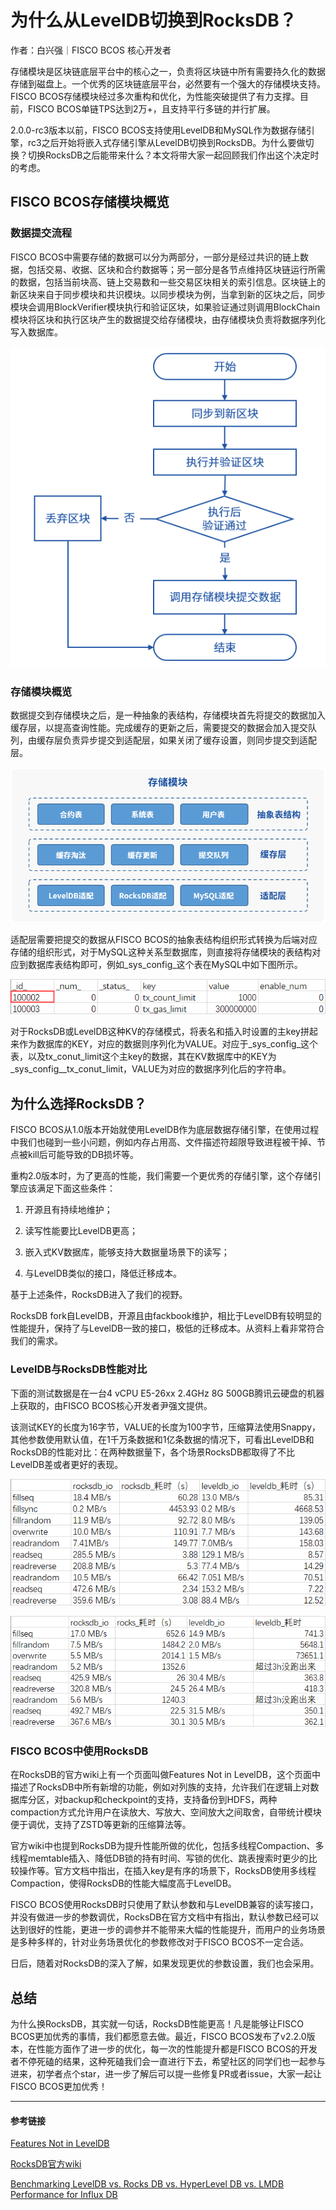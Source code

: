 # 为什么从LevelDB切换到RocksDB？

作者：白兴强｜FISCO BCOS 核心开发者

存储模块是区块链底层平台中的核心之一，负责将区块链中所有需要持久化的数据存储到磁盘上。一个优秀的区块链底层平台，必然要有一个强大的存储模块支持。FISCO BCOS存储模块经过多次重构和优化，为性能突破提供了有力支撑。目前，FISCO BCOS单链TPS达到2万+，且支持平行多链的并行扩展。

2.0.0-rc3版本以前，FISCO BCOS支持使用LevelDB和MySQL作为数据存储引擎，rc3之后开始将嵌入式存储引擎从LevelDB切换到RocksDB。为什么要做切换？切换RocksDB之后能带来什么？本文将带大家一起回顾我们作出这个决定时的考虑。

## FISCO BCOS存储模块概览

### 数据提交流程

FISCO BCOS中需要存储的数据可以分为两部分，一部分是经过共识的链上数据，包括交易、收据、区块和合约数据等；另一部分是各节点维持区块链运行所需的数据，包括当前块高、链上交易数和一些交易区块相关的索引信息。区块链上的新区块来自于同步模块和共识模块。以同步模块为例，当拿到新的区块之后，同步模块会调用BlockVerifier模块执行和验证区块，如果验证通过则调用BlockChain模块将区块和执行区块产生的数据提交给存储模块，由存储模块负责将数据序列化写入数据库。

![](../../../../images/articles/why_switch_to_rocksdb/IMG_5305.PNG)

### 存储模块概览

数据提交到存储模块之后，是一种抽象的表结构，存储模块首先将提交的数据加入缓存层，以提高查询性能。完成缓存的更新之后，需要提交的数据会加入提交队列，由缓存层负责异步提交到适配层，如果关闭了缓存设置，则同步提交到适配层。

![](../../../../images/articles/why_switch_to_rocksdb/IMG_5306.PNG)

适配层需要把提交的数据从FISCO BCOS的抽象表结构组织形式转换为后端对应存储的组织形式，对于MySQL这种关系型数据库，则直接将存储模块的表结构对应到数据库表结构即可，例如_sys_config_这个表在MySQL中如下图所示。

![](../../../../images/articles/why_switch_to_rocksdb/IMG_5307.PNG)

对于RocksDB或LevelDB这种KV的存储模式，将表名和插入时设置的主key拼起来作为数据库的KEY，对应的数据则序列化为VALUE。对应于_sys_config_这个表，以及tx_conut_limit这个主key的数据，其在KV数据库中的KEY为_sys_config__tx_conut_limit，VALUE为对应的数据序列化后的字符串。

## 为什么选择RocksDB？

FISCO BCOS从1.0版本开始就使用LevelDB作为底层数据存储引擎，在使用过程中我们也碰到一些小问题，例如内存占用高、文件描述符超限导致进程被干掉、节点被kill后可能导致的DB损坏等。

重构2.0版本时，为了更高的性能，我们需要一个更优秀的存储引擎，这个存储引擎应该满足下面这些条件：

1. 开源且有持续地维护；

2. 读写性能要比LevelDB更高；

3. 嵌入式KV数据库，能够支持大数据量场景下的读写；

4. 与LevelDB类似的接口，降低迁移成本。 

基于上述条件，RocksDB进入了我们的视野。

RocksDB fork自LevelDB，开源且由fackbook维护，相比于LevelDB有较明显的性能提升，保持了与LevelDB一致的接口，极低的迁移成本。从资料上看非常符合我们的需求。 

### LevelDB与RocksDB性能对比

下面的测试数据是在一台4 vCPU E5-26xx 2.4GHz 8G 500GB腾讯云硬盘的机器上获取的，由FISCO BCOS核心开发者尹强文提供。

该测试KEY的长度为16字节，VALUE的长度为100字节，压缩算法使用Snappy，其他参数使用默认值，在1千万条数据和1亿条数据的情况下，可看出LevelDB和RocksDB的性能对比：在两种数据量下，各个场景RocksDB都取得了不比LevelDB差或者更好的表现。


![](../../../../images/articles/why_switch_to_rocksdb/IMG_5308.PNG)

![](../../../../images/articles/why_switch_to_rocksdb/IMG_5309.PNG)

### FISCO BCOS中使用RocksDB

在RocksDB的官方wiki上有一个页面叫做Features Not in LevelDB，这个页面中描述了RocksDB中所有新增的功能，例如对列族的支持，允许我们在逻辑上对数据库分区，对backup和checkpoint的支持，支持备份到HDFS，两种compaction方式允许用户在读放大、写放大、空间放大之间取舍，自带统计模块便于调优，支持了ZSTD等更新的压缩算法等。

官方wiki中也提到RocksDB为提升性能所做的优化，包括多线程Compaction、多线程memtable插入、降低DB锁的持有时间、写锁的优化、跳表搜索时更少的比较操作等。官方文档中指出，在插入key是有序的场景下，RocksDB使用多线程Compaction，使得RocksDB的性能大幅度高于LevelDB。

FISCO BCOS使用RocksDB时只使用了默认参数和与LevelDB兼容的读写接口，并没有做进一步的参数调优，RocksDB在官方文档中有指出，默认参数已经可以达到很好的性能，更进一步的调参并不能带来大幅的性能提升，而用户的业务场景是多种多样的，针对业务场景优化的参数修改对于FISCO BCOS不一定合适。

日后，随着对RocksDB的深入了解，如果发现更优的参数设置，我们也会采用。

## 总结

为什么换RocksDB，其实就一句话，RocksDB性能更高！凡是能够让FISCO BCOS更加优秀的事情，我们都愿意去做。最近，FISCO BCOS发布了v2.2.0版本，在性能方面作了进一步的优化，每一次的性能提升都是FISCO BCOS的开发者不停死磕的结果，这种死磕我们会一直进行下去，希望社区的同学们也一起参与进来，初学者点个star，进一步了解后可以提一些修复PR或者issue，大家一起让FISCO BCOS更加优秀！

------

#### 参考链接

[Features Not in LevelDB](https://github.com/facebook/rocksdb/wiki/Features-Not-in-LevelDB)

[RocksDB官方wiki](https://github.com/facebook/rocksdb/wiki/Performance-Benchmarks)

[Benchmarking LevelDB vs. Rocks DB vs. HyperLevel DB vs. LMDB Performance for Influx DB](https://www.influxdata.com/blog/benchmarking-leveldb-vs-rocksdb-vs-hyperleveldb-vs-lmdb-performance-for-influxdb/)